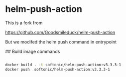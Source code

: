 # helm-push-action


This is a fork from 

https://github.com/Goodsmileduck/helm-push-action


But we modifed the helm push command in entrypoint


## Build image commands

```sh

docker build . -t softonic/helm-push-action:v3.3.3-1
docker push  softonic/helm-push-action:v3.3.3-1

```
